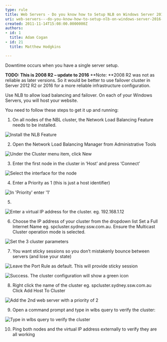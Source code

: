 ```yaml
---
type: rule
title: Web Servers - Do you know how to Setup NLB on Windows Server 2016? (aka Network Load Balancing)
uri: web-servers---do-you-know-how-to-setup-nlb-on-windows-server-2016-aka-network-load-balancing
created: 2011-11-14T15:08:00.0000000Z
authors:
- id: 1
  title: Adam Cogan
- id: 21
  title: Matthew Hodgkins

---
```


Downtime occurs when you have a single server setup.

**TODO: This is 2008 R2 – update to 2016**
**Note: **2008 R2 was not as reliable as later versions. So it would be better to use failover cluster in Server 2012 R2 or 2016 for a more reliable infrastructure configuration.

Use NLB to allow load balancing and failover. On each of your Windows Servers, you will host your website.

You need to follow these steps to get it up and running:
 
1. On all nodes of the NBL cluster, the Network Load Balancing Feature needs to be installed.

![ Install the NLB Feature](NLB1.png) 

2. Open the Network Load Balancing Manager from Administrative Tools

![ Under the Cluster menu item, click New](NLB22.png) 

3. Enter the first node in the cluster in ‘Host’ and press ‘Connect’

![ Select the interface for the node](NLB33.png) 

4. Enter a Priority as 1 (this is just a host identifier)

![ In 'Priority' enter '1'](NLB44.png) 

5. 
![ Enter a virtual IP address for the cluster. eg. 192.168.1.12](NLB55.png) 

6. Choose the IP address of your cluster from the dropdown list Set a Full Internet Name eg. spcluster.sydney.ssw.com.au. 
Ensure the Multicast Cluster operation mode is selected.

![ Set the 3 cluster parameters](NLB66.png) 

7. You want sticky sessions so you don’t mistakenly bounce between servers (and lose your state)

![ Leave the Port Rule as default. This will provide sticky session](NLB77.png) 


![ Success. The cluster configuration will show a green icon](NLB88.png) 

8. Right click the name of the cluster eg. spcluster.sydney.ssw.com.au Click Add Host To Cluster

![ Add the 2nd web server with a priority of 2](NLB99.png) 

9. Open a command prompt and type in wlbs query to verify the cluster:

![ Type in wlbs query to verify the cluster](Setup-NLB-13.jpg) 

10. Ping both nodes and the virtual IP address externally to verify they are all working
